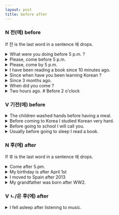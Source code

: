 ```yaml
---
layout: post
title: before after
---
```


### N 전(에) before 

If 전 is the last word in a sentence 애 drops.

<details>
<summary>What were you doing before 5 p.m. ?</summary>
 다섯시 전에 뭐슬 했어요 ?
</details>

<details>
<summary>Please, come before 5 p.m. </summary>
 다섯시 선에 오세요.
</details>

<details>
<summary>Please, come by 5 p.m. </summary>
 다섯시 전까지 오새요.
</details>

<details>
<summary>I have been reading a book since 10 minutes ago.</summary>
 십분 전부터 책을 읽습니다.
</details>

<details>
<summary>Since when have you been learning Korean ?</summary>
 한국어를 언제부터 겅부해요 ?
</details>

<details>
<summary>Since 3 months ago.</summary>
 삼개월 전부터예요.
</details>

<details>
<summary>When did you come ?</summary>
  언제 왔어요?
</details>

<details>
<summary>Two hours ago. # Before 2 o'clock</summary>
 두시간 전이에요. # 두시 전이에요.
</details>

### V 기전(에) before 

<details>
<summary>The children washed hands before having a meal.</summary>
 아이들은 밥을 먹기전에 손을 씻었어요.
</details>

<details>
<summary>Before coming to Korea I studied Korean very hard.</summary>
 한국에 오기전에 한국어를 어주 열심히 공부했어요.
</details>

<details>
<summary>Before going to school I will call you.</summary>
 한국애 가기전애 전화하셌어요.
</details>

<details>
<summary>Usually before going to sleep I read a book.</summary>
 보통 제가 자기전에 잭을 읽어요.
</details>

### N 후(에) after 

If 후 is the last word in a sentence 애 drops.

<details>
<summary>Come after 5.pm.</summary>
 5시 후에 오세요?
</details>

<details>
<summary>My birthday is after April 1st</summary>
  내 생일은 4월 1일 후입니다?
</details>

<details>
<summary>I moved to Spain after 2013</summary>
 저는 2013년 후에 스페인에 이사왔습니다. 
</details>

<details>
<summary>My grandfather was born after WW2.</summary>
 제 할아버지께서는 2차 세계대전 후에 태어나셨습니다.
</details>

### V ㄴ/은 후(에) after 

<details>
<summary>I fell asleep after listening to music.</summary>
 음악을 들은 후 잠들었어요.
</details>

